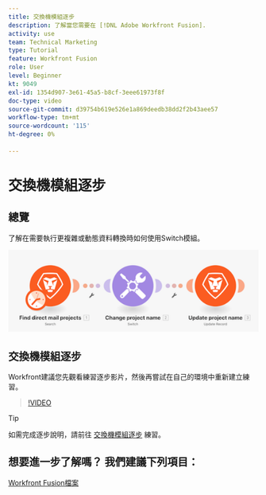 ```yaml
---
title: 交換機模組逐步
description: 了解當您需要在 [!DNL Adobe Workfront Fusion].
activity: use
team: Technical Marketing
type: Tutorial
feature: Workfront Fusion
role: User
level: Beginner
kt: 9049
exl-id: 1354d907-3e61-45a5-b8cf-3eee61973f8f
doc-type: video
source-git-commit: d39754b619e526e1a869deedb38dd2f2b43aee57
workflow-type: tm+mt
source-wordcount: '115'
ht-degree: 0%

---
```


# 交換機模組逐步

## 總覽

了解在需要執行更複雜或動態資料轉換時如何使用Switch模組。

![使用開關模組的影像](assets/beyond-basic-modules-4.png)

## 交換機模組逐步

Workfront建議您先觀看練習逐步影片，然後再嘗試在自己的環境中重新建立練習。

>[!VIDEO](https://video.tv.adobe.com/v/335290/?quality=12)

>[!TIP]
>
>如需完成逐步說明，請前往 [交換機模組逐步](https://experienceleague.adobe.com/docs/workfront-learn/tutorials-workfront/fusion/exercises/switch-module.html?lang=en) 練習。


## 想要進一步了解嗎？ 我們建議下列項目：

[Workfront Fusion檔案](https://experienceleague.adobe.com/docs/workfront/using/adobe-workfront-fusion/workfront-fusion-2.html?lang=en)
